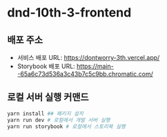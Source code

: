 # dnd-10th-3-frontend

## 배포 주소

- 서비스 배포 URL: https://dontworry-3th.vercel.app/
- Storybook 배포 URL: https://main--65a6c73d536a3c43b7c5c9bb.chromatic.com/

## 로컬 서버 실행 커맨드

```sh
yarn install ## 패키지 설치
yarn run dev # 로컬에서 개발 서버 실행
yarn run storybook # 로컬에서 스토리북 실행
```
